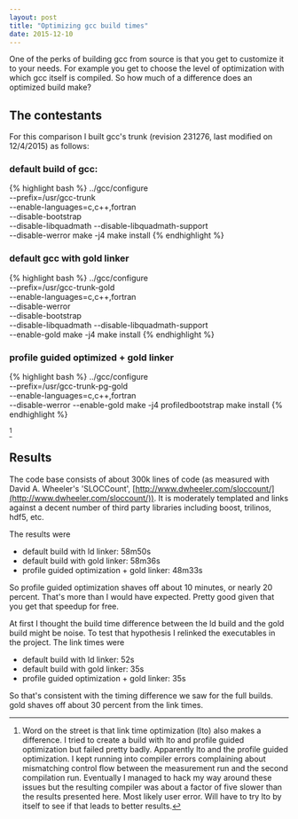 ```yaml
---
layout: post
title: "Optimizing gcc build times"
date: 2015-12-10
---
```


One of the perks of building gcc from source is that you get to
customize it to your needs.  For example you get to choose the level of
optimization with which gcc itself is compiled.  So how much of a
difference does an optimized build make?


## The contestants

For this comparison I built gcc's trunk (revision 231276, last modified
on 12/4/2015) as follows:


### default build of gcc:

{% highlight bash %}
../gcc/configure \
  --prefix=/usr/gcc-trunk \
  --enable-languages=c,c++,fortran \
  --disable-bootstrap \
  --disable-libquadmath --disable-libquadmath-support \
  --disable-werror
make -j4
make install
{% endhighlight %}


### default gcc with gold linker

{% highlight bash %}
../gcc/configure \
  --prefix=/usr/gcc-trunk-gold \
  --enable-languages=c,c++,fortran \
  --disable-werror \
  --disable-bootstrap \
  --disable-libquadmath --disable-libquadmath-support \
  --enable-gold
make -j4
make install
{% endhighlight %}


### profile guided optimized + gold linker

{% highlight bash %}
../gcc/configure \
  --prefix=/usr/gcc-trunk-pg-gold \
  --enable-languages=c,c++,fortran \
  --disable-werror
  --enable-gold
make -j4 profiledbootstrap
make install
{% endhighlight %}

[^1]


## Results

The code base consists of about 300k lines of code (as measured with David A.
Wheeler's 'SLOCCount',
[http://www.dwheeler.com/sloccount/](http://www.dwheeler.com/sloccount/)).
It is moderately templated and links against a decent number of third
party libraries including boost, trilinos, hdf5, etc.

The results were

- default build with ld linker: 58m50s
- default build with gold linker: 58m36s
- profile guided optimization + gold linker: 48m33s

So profile guided optimization shaves off about 10 minutes, or nearly 20
percent.  That's more than I would have expected.  Pretty good given
that you get that speedup for free.

At first I thought the build time difference between the ld build and
the gold build might be noise.  To test that hypothesis I relinked the
executables in the project.  The link times were

- default build with ld linker: 52s
- default build with gold linker: 35s
- profile guided optimization + gold linker: 35s

So that's consistent with the timing difference we saw for the full
builds.  gold shaves off about 30 percent from the link times.


[^1]: Word on the street is that link time optimization (lto) also makes
a difference.  I tried to create a build with lto and profile guided
optimization but failed pretty badly.  Apparently lto and the profile
guided optimization.  I kept running into compiler errors complaining
about mismatching control flow between the measurement run and the
second compilation run.  Eventually I managed to hack my way around
these issues but the resulting compiler was about a factor of five
slower than the results presented here.  Most likely user error.  Will
have to try lto by itself to see if that leads to better results.
